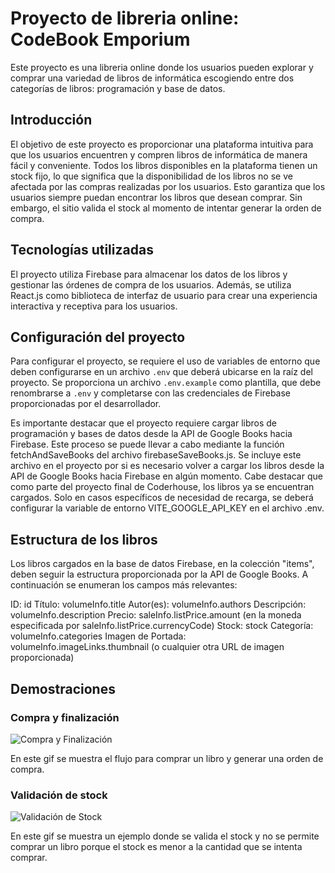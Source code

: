 # Proyecto de libreria online: CodeBook Emporium

Este proyecto es una libreria online donde los usuarios pueden explorar y comprar una variedad de libros de informática escogiendo entre dos categorías de libros: programación y base de datos. 

## Introducción

El objetivo de este proyecto es proporcionar una plataforma intuitiva para que los usuarios encuentren y compren libros de informática de manera fácil y conveniente. Todos los libros disponibles en la plataforma tienen un stock fijo, lo que significa que la disponibilidad de los libros no se ve afectada por las compras realizadas por los usuarios. Esto garantiza que los usuarios siempre puedan encontrar los libros que desean comprar. Sin embargo, el sitio valida el stock al momento de intentar generar la orden de compra.

## Tecnologías utilizadas

El proyecto utiliza Firebase para almacenar los datos de los libros y gestionar las órdenes de compra de los usuarios. Además, se utiliza React.js como biblioteca de interfaz de usuario para crear una experiencia interactiva y receptiva para los usuarios.

## Configuración del proyecto

Para configurar el proyecto, se requiere el uso de variables de entorno que deben configurarse en un archivo `.env` que deberá ubicarse en la raíz del proyecto. Se proporciona un archivo `.env.example` como plantilla, que debe renombrarse a `.env` y completarse con las credenciales de Firebase proporcionadas por el desarrollador.

Es importante destacar que el proyecto requiere cargar libros de programación y bases de datos desde la API de Google Books hacia Firebase. Este proceso se puede llevar a cabo mediante la función fetchAndSaveBooks del archivo firebaseSaveBooks.js. Se incluye este archivo en el proyecto por si es necesario volver a cargar los libros desde la API de Google Books hacia Firebase en algún momento. Cabe destacar que como parte del proyecto final de Coderhouse, los libros ya se encuentran cargados. Solo en casos específicos de necesidad de recarga, se deberá configurar la variable de entorno VITE_GOOGLE_API_KEY en el archivo .env.

## Estructura de los libros

Los libros cargados en la base de datos Firebase, en la colección "items", deben seguir la estructura proporcionada por la API de Google Books. A continuación se enumeran los campos más relevantes:

ID: id
Título: volumeInfo.title
Autor(es): volumeInfo.authors
Descripción: volumeInfo.description
Precio: saleInfo.listPrice.amount (en la moneda especificada por saleInfo.listPrice.currencyCode)
Stock: stock
Categoría: volumeInfo.categories
Imagen de Portada: volumeInfo.imageLinks.thumbnail (o cualquier otra URL de imagen proporcionada)

## Demostraciones

### Compra y finalización

![Compra y Finalización](Codebook_PF1.gif)

En este gif se muestra el flujo para comprar un libro y generar una orden de compra.

### Validación de stock

![Validación de Stock](Codebook_PF2.gif)

En este gif se muestra un ejemplo donde se valida el stock y no se permite comprar un libro porque el stock es menor a la cantidad que se intenta comprar.